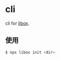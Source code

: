 # cli

cli for [libox](https://github.com/heynext/libox).

## 使用

```bash
$ npx libox init <dir>
```
